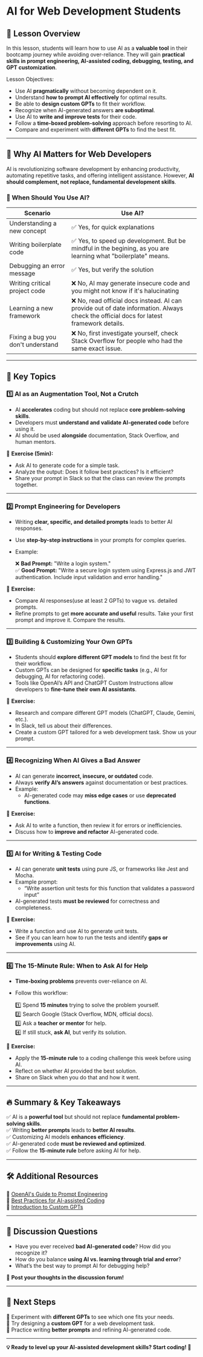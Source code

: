 # AI for Web Development Students

## 🚀 Lesson Overview  
In this lesson, students will learn how to use AI as a **valuable tool** in their bootcamp journey while avoiding over-reliance. They will gain **practical skills in prompt engineering, AI-assisted coding, debugging, testing, and GPT customization**.  

Lesson Objectives:  
- Use AI **pragmatically** without becoming dependent on it.  
- Understand **how to prompt AI effectively** for optimal results.  
- Be able to **design custom GPTs** to fit their workflow.  
- Recognize when AI-generated answers **are suboptimal**.  
- Use AI to **write and improve tests** for their code.  
- Follow a **time-boxed problem-solving** approach before resorting to AI.  
- Compare and experiment with **different GPTs** to find the best fit.  

---

## 📌 Why AI Matters for Web Developers  
AI is revolutionizing software development by enhancing productivity, automating repetitive tasks, and offering intelligent assistance. However, **AI should complement, not replace, fundamental development skills**.  

### **🤔 When Should You Use AI?**  
| Scenario | Use AI? |
|----------|--------|
| Understanding a new concept | ✅ Yes, for quick explanations |
| Writing boilerplate code | ✅ Yes, to speed up development. But be mindful in the begining, as you are learning what "boilerplate" means. |
| Debugging an error message | ✅ Yes, but verify the solution |
| Writing critical project code | ❌ No, AI may generate insecure code and you might not know if it's halucinating |
| Learning a new framework | ❌ No, read official docs instead. AI can provide out of date information. Always check the official docs for latest framework details. |
| Fixing a bug you don't understand | ❌ No, first investigate yourself, check Stack Overflow for people who had the same exact issue. |

---

## 🎯 Key Topics  

### **1️⃣ AI as an Augmentation Tool, Not a Crutch**  
- AI **accelerates** coding but should not replace **core problem-solving skills**.  
- Developers must **understand and validate AI-generated code** before using it.  
- AI should be used **alongside** documentation, Stack Overflow, and human mentors.  

📌 **Exercise (5min):**  
- Ask AI to generate code for a simple task.  
- Analyze the output: Does it follow best practices? Is it efficient?
- Share your prompt in Slack so that the class can review the prompts together.

---

### **2️⃣ Prompt Engineering for Developers**  
- Writing **clear, specific, and detailed prompts** leads to better AI responses.  
- Use **step-by-step instructions** in your prompts for complex queries.  
- Example:  

  ❌ **Bad Prompt:** "Write a login system."  
  ✅ **Good Prompt:** "Write a secure login system using Express.js and JWT authentication. Include input validation and error handling."  

📌 **Exercise:**  
- Compare AI responses(use at least 2 GPTs) to vague vs. detailed prompts.  
- Refine prompts to get **more accurate and useful** results. Take your first prompt and improve it. Compare the results.

---
<!-- TODO: Check if custom GPT options exist for non-paying accounts -->
### **3️⃣ Building & Customizing Your Own GPTs**  
- Students should **explore different GPT models** to find the best fit for their workflow.  
- Custom GPTs can be designed for **specific tasks** (e.g., AI for debugging, AI for refactoring code).  
- Tools like OpenAI’s API and ChatGPT Custom Instructions allow developers to **fine-tune their own AI assistants**.  

📌 **Exercise:**  
- Research and compare different GPT models (ChatGPT, Claude, Gemini, etc.).  
- In Slack, tell us about their differences.
- Create a custom GPT tailored for a web development task. Show us your prompt.  

---

### **4️⃣ Recognizing When AI Gives a Bad Answer**  
- AI can generate **incorrect, insecure, or outdated** code.  
- Always **verify AI’s answers** against documentation or best practices.  
- Example:  
  - AI-generated code may **miss edge cases** or use **deprecated functions**.  

📌 **Exercise:**  
- Ask AI to write a function, then review it for errors or inefficiencies.  
- Discuss how to **improve and refactor** AI-generated code.  

---

### **5️⃣ AI for Writing & Testing Code**  
- AI can generate **unit tests** using pure JS, or frameworks like Jest and Mocha.  
- Example prompt:  
  - “Write assertion unit tests for this function that validates a password input”  
- AI-generated tests **must be reviewed** for correctness and completeness.  

📌 **Exercise:**  
- Write a function and use AI to generate unit tests.  
- See if you can learn how to run the tests and identify **gaps or improvements** using AI.  

---

### **6️⃣ The 15-Minute Rule: When to Ask AI for Help**  
- **Time-boxing problems** prevents over-reliance on AI.  
- Follow this workflow:  

  1️⃣ Spend **15 minutes** trying to solve the problem yourself.  
  2️⃣ Search Google (Stack Overflow, MDN, official docs).  
  3️⃣ Ask a **teacher or mentor** for help.  
  4️⃣ If still stuck, **ask AI**, but verify its solution.  

📌 **Exercise:**  
- Apply the **15-minute rule** to a coding challenge this week before using AI.  
- Reflect on whether AI provided the best solution. 
- Share on Slack when you do that and how it went. 

---

## 🔥 Summary & Key Takeaways  
✅ AI is a **powerful tool** but should not replace **fundamental problem-solving skills**.  
✅ Writing **better prompts** leads to **better AI results**.  
✅ Customizing AI models **enhances efficiency**.  
✅ AI-generated code **must be reviewed and optimized**.  
✅ Follow the **15-minute rule** before asking AI for help.  

---

## 🛠️ Additional Resources  
📖 [OpenAI's Guide to Prompt Engineering](https://platform.openai.com/docs/guides/prompt-engineering)  
📖 [Best Practices for AI-assisted Coding](https://www.freecodecamp.org/news/how-to-use-ai-for-coding/)  
📖 [Introduction to Custom GPTs](https://openai.com/gpts/)  

---

## 📢 Discussion Questions  
- Have you ever received **bad AI-generated code**? How did you recognize it?  
- How do you balance **using AI vs. learning through trial and error**?  
- What’s the best way to prompt AI for debugging help?  

💬 **Post your thoughts in the discussion forum!**  

---

## 🎯 Next Steps  
🔹 Experiment with **different GPTs** to see which one fits your needs.  
🔹 Try designing a **custom GPT** for a web development task.  
🔹 Practice writing **better prompts** and refining AI-generated code.  

---

**💡 Ready to level up your AI-assisted development skills? Start coding! 🚀**